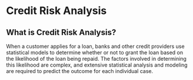 # Credit Risk Analysis

## What is Credit Risk Analysis?
When a customer applies for a loan, banks and other credit providers use statistical models to determine whether or not to grant the loan based on the likelihood of the loan being repaid. The factors involved in determining this likelihood are complex, and extensive statistical analysis and modeling are required to predict the outcome for each individual case.
